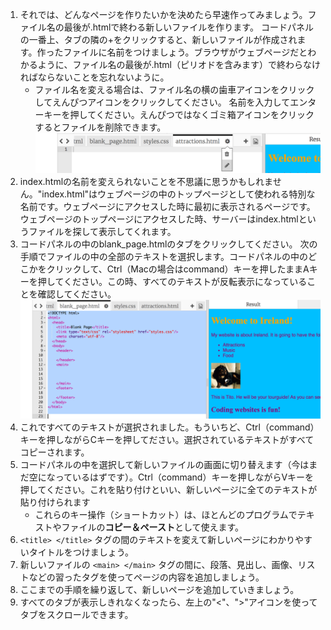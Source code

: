 1. それでは、どんなページを作りたいかを決めたら早速作ってみましょう。ファイル名の最後が.htmlで終わる新しいファイルを作ります。 コードパネルの一番上、タブの隣の+をクリックすると、新しいファイルが作成されます。作ったファイルに名前をつけましょう。ブラウザがウェブページだとわかるように、ファイル名の最後が.html（ピリオドを含みます）で終わらなければならないことを忘れないように。
   * ファイル名を変える場合は、ファイル名の横の歯車アイコンをクリックしてえんぴつアイコンをクリックしてください。 名前を入力してエンターキーを押してください。えんぴつではなくゴミ箱アイコンをクリックするとファイルを削除できます。![](./assets/EditFilename.png)
2. index.htmlの名前を変えられないことを不思議に思うかもしれません。"index.html"はウェブページの中のトップページとして使われる特別な名前です。ウェブページにアクセスした時に最初に表示されるページです。 ウェブページのトップページにアクセスした時、サーバーはindex.htmlというファイルを探して表示してくれます。
3. コードパネルの中のblank\_page.htmlのタブをクリックしてください。 次の手順でファイルの中の全部のテキストを選択します。コードパネルの中のどこかをクリックして、Ctrl（Macの場合はcommand）キーを押したままAキーを押してください。この時、すべてのテキストが反転表示になっていることを確認してください。![](./assets/SelectAll.png)
4. これですべてのテキストが選択されました。もういちど、Ctrl（command）キーを押しながらCキーを押してださい。選択されているテキストがすべてコピーされます。
5. コードパネルの中を選択して新しいファイルの画面に切り替えます（今はまだ空になっているはずです）。Ctrl（command）キーを押しながらVキーを押してください。これを貼り付けといい、新しいページに全てのテキストが貼り付けられます
   * これらのキー操作（ショートカット）は、ほとんどのプログラムでテキストやファイルの**コピー＆ペースト**として使えます。
6. `<title> </title>` タグの間のテキストを変えて新しいページにわかりやすいタイトルをつけましょう。
7. 新しいファイルの `<main> </main>` タグの間に、段落、見出し、画像、リストなどの習ったタグを使ってページの内容を追加しましょう。
8. ここまでの手順を繰り返して、新しいページを追加していきましょう。
9. すべてのタブが表示しきれなくなったら、左上の"&lt;"、"&gt;"アイコンを使ってタブをスクロールできます。



